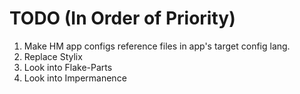 # TODO (In Order of Priority)
1. Make HM app configs reference files in app's target config lang.
2. Replace Stylix
3. Look into Flake-Parts
4. Look into Impermanence